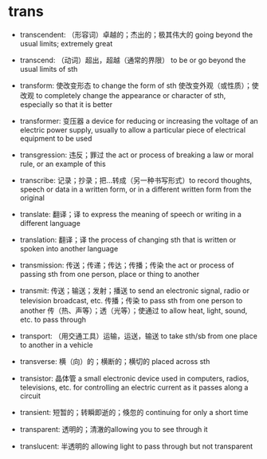 # trans

- transcendent: （形容词）卓越的；杰出的；极其伟大的 going beyond the usual limits; extremely great
- transcend: （动词）超出，超越（通常的界限） to be or go beyond the usual limits of sth

- transform: 使改变形态 to change the form of sth 使改变外观（或性质）；使改观 to completely change the appearance or character of sth, especially so that it is better
- transformer: 变压器 a device for reducing or increasing the voltage of an electric power supply, usually to allow a particular piece of electrical equipment to be used

- transgression: 违反；罪过 the act or process of breaking a law or moral rule, or an example of this

- transcribe: 记录；抄录；把…转成（另一种书写形式）to record thoughts, speech or data in a written form, or in a different written form from the original
- translate: 翻译；译 to express the meaning of speech or writing in a different language
- translation: 翻译；译 the process of changing sth that is written or spoken into another language

- transmission: 传送；传递；传达；传播；传染 the act or process of passing sth from one person, place or thing to another
- transmit: 传送；输送；发射；播送 to send an electronic signal, radio or television broadcast, etc. 传播；传染 to pass sth from one person to another 传（热、声等）；透（光等）；使通过 to allow heat, light, sound, etc. to pass through

- transport: （用交通工具）运输，运送，输送 to take sth/sb from one place to another in a vehicle

- transverse: 横（向）的；横断的；横切的 placed across sth

- transistor: 晶体管 a small electronic device used in computers, radios, televisions, etc. for controlling an electric current as it passes along a circuit

- transient: 短暂的；转瞬即逝的；倏忽的 continuing for only a short time

- transparent: 透明的；清澈的allowing you to see through it
- translucent: 半透明的 allowing light to pass through but not transparent

